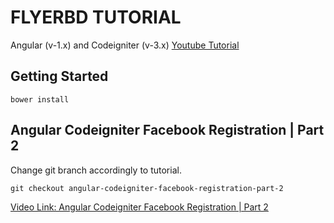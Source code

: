 # FLYERBD TUTORIAL

Angular (v-1.x) and Codeigniter (v-3.x) [Youtube Tutorial](https://www.youtube.com/watch?v=mHc-q0WjTQQ&list=PLmnDE5FTOQtkpGVC6mRs8bkzWYHTWmX2c)


## Getting Started

`bower install`

## Angular Codeigniter Facebook Registration | Part 2

Change git branch accordingly to tutorial.

`git checkout angular-codeigniter-facebook-registration-part-2`

[Video Link: Angular Codeigniter Facebook Registration | Part 2](https://www.youtube.com/watch?v=zI5huNASlUk&feature=youtu.be)
